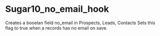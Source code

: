 # Sugar10_no_email_hook
Creates a booelan field no_email in Prospects, Leads, Contacts
Sets this flag to true when a records has no email on save.
